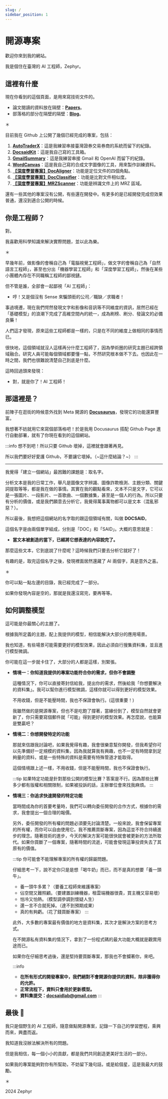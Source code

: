 ```yaml
---
slug: /
sidebar_position: 1
---
```


# 開源專案

歡迎你來到我的網站。

我是個住在臺灣的 AI 工程師，Zephyr。

## 這裡有什麼

現在你看到的這個頁面，是用來寫技術文件的。

- 論文閱讀的資料放在隔壁：[**Papers**](https://docsaid.org/papers/intro)。
- 部落格的部分在隔壁的隔壁：[**Blog**](https://docsaid.org/blog)。

＊

目前我在 Github 上公開了幾個已經完成的專案，包括：

1. [**AutoTraderX**](./autotraderx/intro.md)：這是我練習串接臺灣證券交易券商的系統而留下的紀錄。
2. [**DocsaidKit**](./docsaidkit/intro.md)：這是我自己寫的工具箱。
3. [**GmailSummary**](./gmailsummary/intro.md)：這是我練習串接 Gmail 和 OpenAI 而留下的紀錄。
4. [**WordCanvas**](./wordcanvas/intro.md)：這是我自己寫的合成文字圖像的工具，用來製作訓練資料。
5. [**【深度學習專案】DocAligner**](./docaligner/intro.md)：功能是定位文件的四個角點。
6. [**【深度學習專案】DocClassifier**](./docclassifier/intro.md)：功能是比對文件相似度。
7. [**【深度學習專案】MRZScanner**](./mrzscanner/intro.md)：功能是辨識文件上的 MRZ 區域。

還有一些其他的專案沒有公開，有些還在開發中。有更多的是已經開發完成但效果普通，還沒到適合公開的時候。

## 你是工程師？

對。

我喜歡用科學知識來解決實際問題，並以此為樂。

＊

早幾年前，做影像的會稱自己為「電腦視覺工程師」，做文字的會稱自己為「自然語言工程師」，甚至也分出「機器學習工程師」和「深度學習工程師」，然後在某些小團體內存在不同職稱工程師的鄙視鏈。

但不管是誰，全部會一起鄙視「AI 工程師」：

- 哼！又是個沒有 Sense 來騙頭銜的公司／職缺／求職者！

事過境遷，現在我們愕然發現文字和影像和音訊等不同維度的資訊，居然已經在「基礎模型」的浪潮下完成了高維空間內的統一，成為刷榜、刷分、發論文的必備良藥！

人們這才發現，原來這些工程師都是一樣的，只是在不同的維度上做相同的事情而已。

很快地，這個領域就沒人這樣再分什麼工程師了，因為學術圈的研究主題已經跨領域融合。研究人員可能每個領域都要懂一點，不然研究根本做不下去。也因此在一時之間，我們也很難說清楚自己到底是什麼。

這時回過頭來發現：

- 對，就是你了！AI 工程師！

## 那這裡是？

前陣子在逛街的時候意外找到 Meta 開源的 [**Docusaurus**](https://docusaurus.io/)，發現它的功能還算豐富。

我想著不妨就用它來寫個部落格吧！於是我用 Docusaurus 搭配 Github Page 進行自動部署，就有了你現在看到的這個網站。

:::info
想不到吧！所以只要 Github 壞掉，這裡就會跟著再見。

所以我們要好好愛護 Github，不要讓它壞掉。（~這什麼結論？~）
:::

---

我覺得「建立一個網站」最困難的課題是：取名字。

分析文本是我的日常工作，舉凡是圖像文字辨識、圖像詐欺檢測、主題分類、關鍵詞提取等等，都是我在做的事情。其實在我的觀點看來，文本不只是文字，它可以是一張圖片、一段影片、一首歌曲、一個數據集，甚至是一個人的行為。所以只要有分析的價值，或是我們願意去分析它，我覺得萬事萬物都可以是文本（混亂邪惡？）。

所以最後，我想把這個網站的名字取的跟這個領域有關，叫做 **DOCSAID**。

這個名字是由兩個單字組成，分別是「DOC」和「SAID」。大概的意思就是：

- **當文本被創造的當下，已經將它想表達的內容說完了。**

那麼這些文本，它到底說了什麼呢？這時候我們只要去分析它就好了！

有趣的是，取完這個名字之後，發現裡面居然還藏了 AI 兩個字，真是意外之喜。

＊

你可以點一點左邊的目錄，我已經完成了一部分。

如果你發現內容是空的，那就是我還沒寫完，要再等等。

## 如何調整模型

這可能是你最關心的主題了。

根據我所定義的主題，配上我提供的模型，相信能解決大部分的應用場景。

我也知道，有些場景可能需要更好的模型效果，因此必須自行搜集資料集，並且進行模型微調。

你可能在這一步就卡住了，大部分的人都是這樣，別緊張。

- **情境一：你知道我提供的專案功能符合你的需求，但你不會調整**

  這種情況下，你可以直接寄封信給我，提出你的需求，然後給我「你想要解決的資料集」。我可以幫你進行模型微調，這樣你就可以得到更好的模型效果。

  不用收錢，但是不能壓時間，我也不保證會執行。(這很重要！)

  我雖然做的是開源專案，但也不是吃飽了撐著，當緣份到了，模型自然就會更新了，你只需要寫個郵件就「可能」得到更好的模型效果。再怎麼說，也能算是雙贏吧？

- **情境二：你想開發特定的功能**

  那就來信跟我討論吧，如果我覺得有趣，我會很樂意幫你開發，但我希望你可以先準備好一定規模的資料集，因為我就算我有興趣，也不一定有時間拿到足夠量的資料，或是一些特殊的資料是需要有特殊管道才能取得。

  這個情境跟上述一樣，不用收錢，但是不能壓時間，我也不保證會執行。

  :::tip
  如果特定功能是針對那些公開的模型比賽？答案是不行。因為那些比賽多少都有版權和相關限制，如果被投訴的話，主辦單位會來找我麻煩。
  :::

- **情境三：你追求快速開發的特定功能**

  當時間成為你的首要考量時，我們可以轉向委任開發的合作方式，根據你的需求，我會提出一個合理的報價。

  另外，委任開發的所有權的問題必須要先討論清楚。一般來說，我會保留專案的所有權，而你可以自由使用它。我不推薦買斷專案，因為這並不符合持續進步的理念。隨著技術的進步，今天的解決方案可能很快就會被更新的方法所取代。如果你買斷了一個專案，隨著時間的流逝，可能會發現這筆投資失去了其原有的價值。

  :::tip
  你可能會不能理解專案的所有權的歸屬問題。

  仔細思考一下，說不定你只是是想「喝牛奶」而已，而不是真的想要「養一頭牛」。

  - 養一頭牛多累？（要養工程師來維護專案）
  - 佔空間又難照顧。（要建置訓練機器，租雲端機器很貴，買主機又容易壞）
  - 怕冷又怕熱。（模型調參調到懷疑人生）
  - 還一言不合就死掉。（達不到預期成果）
  - 真的有夠虧。（花了錢買斷專案）
    :::

  此外，大多數的專案最有價值的地方是資料集，其次才是解決方案的思考方式。

  在不開源私有資料集的情況下，拿到了一份程式碼的最大功能大概就是觀賞用途而已。

  如果你在仔細思考過後，還是堅持要買斷專案，那我也不會攔著你，來吧。

  :::info

  - **在所有形式的開發專案中，我們絕對不會開源你提供的資料，除非獲得你的允許。**
  - **正常流程下，資料只會用於更新模型。**
  - **資料集提交：docsaidlab@gmail.com**
    :::

## 最後 🍹

我只是個野生的 AI 工程師，隨意做點開源專案，記錄一下自己的學習歷程，乘興而來，興盡而返。

我知道我沒辦法解決所有的問題。

但是我相信，每一個小小的貢獻，都是我們共同創造更美好生活的一部分。

如果我的專案能夠對你有所幫助，不妨留下幾句話，或是給個星，這是我最大的鼓勵。

＊

2024 Zephyr
